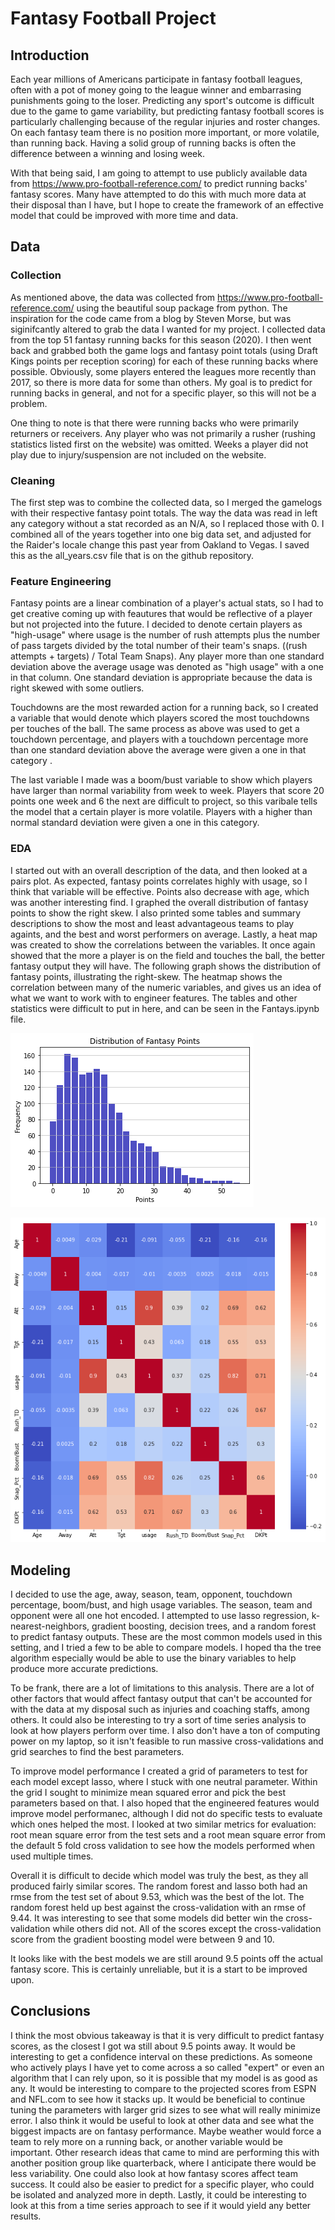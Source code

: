 # Fantasy Football Project

## Introduction

Each year millions of Americans participate in fantasy football leagues, often with a pot of money going to the league winner and embarrasing punishments going to the loser. Predicting any sport's outcome is difficult due to the game to game variability, but predicting fantasy football scores is particularly challenging because of the regular injuries and roster changes. On each  fantasy team there is no position more important, or more volatile, than running back. Having a solid group of running backs is often the difference between a winning and losing week.

With that being said, I am going to attempt to use publicly available data from https://www.pro-football-reference.com/ to predict running backs' fantasy scores. Many have attempted to do this with much more data at their disposal than I have, but I hope to create the framework of an effective model that could be improved with more time and data. 

## Data

### Collection

As mentioned above, the data was collected from https://www.pro-football-reference.com/ using the beautiful soup package from python. The inspiration for the code came from a blog by Steven Morse, but was siginifcantly altered to grab the data I wanted for my project. I collected data from the top 51 fantasy running backs for this season (2020). I then went back and grabbed both the game logs and fantasy point totals (using Draft Kings points per reception scoring) for each of these running backs where possible. Obviously, some players entered the leagues more recently than 2017, so there is more data for some than others. My goal is to predict for running backs in general, and not for a specific player, so this will not be a problem.

One thing to note is that there were running backs who were primarily returners or receivers. Any player who was not primarily a rusher (rushing statistics listed first on the website) was omitted. Weeks a player did not play due to injury/suspension are not included on the website.  

### Cleaning

The first step was to combine the collected data, so I merged the gamelogs with their respective fantasy point totals. The way the data was read in left any category without a stat recorded as an N/A, so I replaced those with 0. I combined all of the years together into one big data set, and adjusted for the Raider's locale change this past year from Oakland to Vegas. I saved this as the all_years.csv file that is on the github repository.

### Feature Engineering

Fantasy points are a linear combination of a player's actual stats, so I had to get creative coming up with feautures that would be reflective of a player but not projected into the future. I decided to denote certain players as "high-usage" where usage is the number of rush attempts plus the number of pass targets divided by the total number of their team's snaps. ((rush attempts + targets) / Total Team Snaps). Any player more than one standard deviation above the average usage was denoted as "high usage" with a one in that column. One standard deviation is appropriate because the data is right skewed with some outliers.

Touchdowns are the most rewarded action for a running back, so I created a variable that would denote which players scored the most touchdowns per touches of the ball. The same process as above was used to get a touchdown percentage, and players with a touchdown percentage more than one standard deviation above the average were given a one in that category .

The last variable I made was a boom/bust variable to show which players have larger than normal variability from week to week. Players that score 20 points one week and 6 the next are difficult to project, so this varibale tells the model that a certain player is more volatile. Players with a higher than normal standard deviation were given a one in this category.

### EDA

I started out with an overall description of the data, and then looked at a pairs plot. As expected, fantasy points correlates highly with usage, so I think that variable will be effective. Points also decrease with age, which was another interesting find. I graphed the overall distribution of fantasy points to show the right skew. I also printed some tables and summary descriptions to show the most and least advantageous teams to play againts, and the best and worst performers on average. Lastly, a heat map was created to show the correlations between the variables. It once again showed that the more a player is on the field and touches the ball, the better fantasy output they will have. The following graph shows the distribution of fantasy points, illustrating the right-skew. The heatmap shows the correlation between many of the numeric variables, and gives us an idea of what we want to work with to engineer features. The tables and other statistics were difficult to put in here, and can be seen in the Fantays.ipynb file.

![](fanscore.png)

![](heatmap.png)

## Modeling

I decided to use the age, away, season, team, opponent, touchdown percentage, boom/bust, and high usage variables. The season, team and opponent were all one hot encoded. I attempted to use lasso regression, k-nearest-neighbors, gradient boosting, decision trees, and a random forest to predict fantasy outputs. These are the most common models used in this setting, and I tried a few to be able to compare models. I hoped tha the tree algorithm especially would be able to use the binary variables to help produce more accurate predictions.

To be frank, there are a lot of limitations to this analysis. There are a lot of other factors that would affect fantasy output that can't be accounted for with the data at my disposal such as injuries and coaching staffs, among others. It could also be interesting to try a sort of time series analysis to look at how players perform over time. I also don't have a ton of computing power on my laptop, so it isn't feasible to run massive cross-validations and grid searches to find the best parameters. 

To improve model performance I created a grid of parameters to test for each model except lasso, where I stuck with one neutral parameter. Within the grid I sought to minimize mean squared error and pick the best parameters based on that. I also hoped that the engineered features would improve model performanec, although I did not do specific tests to evaluate which ones helped the most. I looked at two similar metrics for evaluation: root mean square error from the test sets and a root mean square error from the default 5 fold cross validation to see how the models performed when used multiple times.

Overall it is difficult to decide which model was truly the best, as they all produced fairly similar scores. The random forest and lasso both had an rmse from the test set of about 9.53, which was the best of the lot. The random forest held up best against the cross-validation with an rmse of 9.44. It was interesting to see that some models did better win the cross-validation while others did not. All of the scores except the cross-validation score from the gradient boosting model were between 9 and 10.

It looks like with the best models we are still around 9.5 points off the actual fantasy score. This is certainly unreliable, but it is a start to be improved upon. 

## Conclusions

I think the most obvious takeaway is that it is very difficult to predict fantasy scores, as the closest I got wa still about 9.5 points away. It would be interesting to get a confidence interval on these predictions. As someone who actively plays I have yet to come across a so called "expert" or even an algorithm that I can rely upon, so it is possible that my model is as good as any. It would be interesting to compare to the projected scores from ESPN and NFL.com to see how it stacks up. It would be beneficial to continue tuning the parameters with larger grid sizes to see what will really minimize error. I also think it would be useful to look at other data and see what the biggest impacts are on fantasy performance. Maybe weather would force a team to rely more on a running back, or another variable would be important. Other research ideas that came to mind are performing this with another position group like quarterback, where I anticipate there would be less variability. One could also look at how fantasy scores affect team success. It could also be easier to predict for a specific player, who could be isolated and analyzed more in depth. Lastly, it could be interesting to look at this from a time series approach to see if it would yield any better results. 



